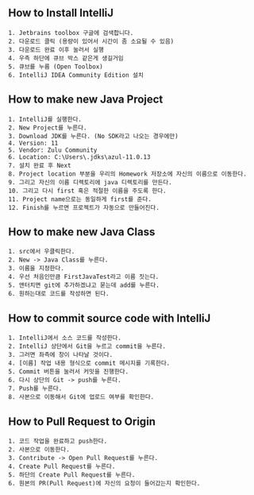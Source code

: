 ## How to Install IntelliJ

```make
1. Jetbrains toolbox 구글에 검색합니다.
2. 다운로드 클릭 (용량이 있어서 시간이 좀 소요될 수 있음)
3. 다운로드 완료 이후 눌러서 실행
4. 우측 하단에 큐브 박스 같은게 생길거임
5. 큐브를 누름 (Open Toolbox)
6. IntelliJ IDEA Community Edition 설치
```

## How to make new Java Project

```make
1. IntelliJ를 실행한다.
2. New Project를 누른다.
3. Download JDK를 누른다. (No SDK라고 나오는 경우에만)
4. Version: 11
5. Vendor: Zulu Community
6. Location: C:\Users\.jdks\azul-11.0.13
7. 설치 완료 후 Next
8. Project location 부분을 우리의 Homework 저장소에 자신의 이름으로 이동한다.
9. 그리고 자신의 이름 디렉토리에 java 디렉토리를 만든다.
10. 그리고 다시 first 혹은 적절한 이름을 주도록 한다.
11. Project name으로는 동일하게 first를 준다.
12. Finish를 누르면 프로젝트가 자동으로 만들어진다.
```

## How to make new Java Class

```make
1. src에서 우클릭한다.
2. New -> Java Class를 누른다.
3. 이름을 지정한다.
4. 우선 처음인만큼 FirstJavaTest라고 이름 짓는다.
5. 앤터치면 git에 추가하겠냐고 묻는데 add를 누른다.
6. 원하는대로 코드를 작성하면 된다.
```

## How to commit source code with IntelliJ

```make
1. IntelliJ에서 소스 코드를 작성한다.
2. IntelliJ 상단에서 Git을 누르고 commit을 누른다.
3. 그러면 좌측에 창이 나타날 것이다.
4. [이름] 작업 내용 형식으로 commit 메시지를 기록한다.
5. Commit 버튼을 눌러서 커밋을 진행한다.
6. 다시 상단의 Git -> push를 누른다.
7. Push를 누른다.
8. 사본으로 이동해서 Git에 업로드 여부를 확인한다.
```

## How to Pull Request to Origin

```make
1. 코드 작업을 완료하고 push한다.
2. 사본으로 이동한다.
3. Contribute -> Open Pull Request를 누른다.
4. Create Pull Request를 누른다.
5. 하단의 Create Pull Request를 누른다.
6. 원본의 PR(Pull Request)에 자신의 요청이 들어갔는지 확인한다.
```

